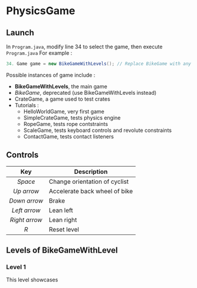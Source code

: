 # PhysicsGame

## Launch
In `Program.java`, modify line 34 to select the game, then execute `Program.java`
For example : 
```java
34. Game game = new BikeGameWithLevels(); // Replace BikeGame with any instance of Game
```

Possible instances of game include :
- **BikeGameWithLevels**, the main game
- *BikeGame*, deprecated (use BikeGameWithLevels instead)
- CrateGame, a game used to test crates
- Tutorials :
    - HelloWorldGame, very first game
    - SimpleCrateGame, tests physics engine
    - RopeGame, tests rope contstraints
    - ScaleGame, tests keyboard controls and revolute constraints	
    - ContactGame, tests contact listeners


## Controls
| Key           | Description                    |
| :-----------: | ------------------------------ |
| *Space*       | Change orientation of cyclist  |
| *Up arrow*    | Accelerate back wheel of bike  |
| *Down arrow*  | Brake                          |
| *Left arrow*  | Lean left 		             |
| *Right arrow* | Lean right 		             |
| *R*           | Reset level                    |

## Levels of BikeGameWithLevel

### Level 1

This level showcases 